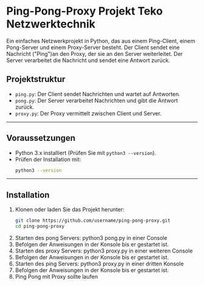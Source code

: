 # Ping-Pong-Proxy Projekt Teko Netzwerktechnik

Ein einfaches Netzwerkprojekt in Python, das aus einem Ping-Client, einem Pong-Server und einem Proxy-Server besteht. Der Client sendet eine Nachricht ("Ping")an den Proxy, der sie an den Server weiterleitet. Der Server verarbeitet die Nachricht und sendet eine Antwort zurück.

## **Projektstruktur**

- `ping.py`: Der Client sendet Nachrichten und wartet auf Antworten.
- `pong.py`: Der Server verarbeitet Nachrichten und gibt die Antwort zurück.
- `proxy.py`: Der Proxy vermittelt zwischen Client und Server.

---

## **Voraussetzungen**

- Python 3.x installiert (Prüfen Sie mit `python3 --version`).
- Prüfen der Installation mit:
    ```bash
    python3 --version
    ```

---

## **Installation**

1. Klonen oder laden Sie das Projekt herunter:
   ```bash
   git clone https://github.com/username/ping-pong-proxy.git
   cd ping-pong-proxy

2. Starten des pong Servers: python3 pong.py in einer Console
3. Befolgen der Anweisungen in der Konsole bis er gestartet ist.
4. Starten des proxy Servers: python3 proxy.py in einer weiteren Console
5. Befolgen der Anweisungen in der Konsole bis er gestartet ist.
6. Starten des ping Servers: python3 proxy.py in einer dritten Konsole
7. Befolgen der Anweisungen in der Konsole bis er gestartet ist.
8. Ping Pong mit Proxy sollte laufen
   
    

